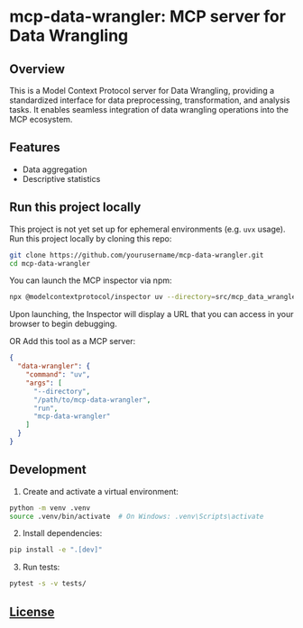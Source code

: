 # mcp-data-wrangler: MCP server for Data Wrangling

## Overview

This is a Model Context Protocol server for Data Wrangling, providing a standardized interface for data preprocessing, transformation, and analysis tasks. It enables seamless integration of data wrangling operations into the MCP ecosystem.

## Features

* Data aggregation
* Descriptive statistics

## Run this project locally

This project is not yet set up for ephemeral environments (e.g. `uvx` usage). Run this project locally by cloning this repo:

```bash
git clone https://github.com/yourusername/mcp-data-wrangler.git
cd mcp-data-wrangler
```

You can launch the MCP inspector via npm:

```bash
npx @modelcontextprotocol/inspector uv --directory=src/mcp_data_wrangler run mcp-data-wrangler
```

Upon launching, the Inspector will display a URL that you can access in your browser to begin debugging.

OR Add this tool as a MCP server:

```json
{
  "data-wrangler": {
    "command": "uv",
    "args": [
      "--directory",
      "/path/to/mcp-data-wrangler",
      "run",
      "mcp-data-wrangler"
    ]
  }
}
```

## Development

1. Create and activate a virtual environment:

```bash
python -m venv .venv
source .venv/bin/activate  # On Windows: .venv\Scripts\activate
```

2. Install dependencies:

```bash
pip install -e ".[dev]"
```

3. Run tests:

```bash
pytest -s -v tests/
```

## [License](LICENSE)
